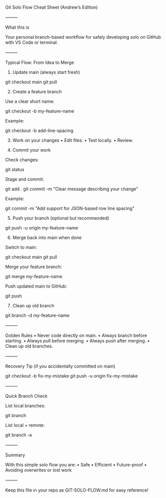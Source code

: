 Git Solo Flow Cheat Sheet (Andrew’s Edition)

⸻

What this is

Your personal branch-based workflow for safely developing solo on GitHub with VS Code or terminal.

⸻

Typical Flow: From Idea to Merge

1. Update main (always start fresh)

git checkout main
git pull

2. Create a feature branch

Use a clear short name:

git checkout -b my-feature-name

Example:

git checkout -b add-line-spacing

3. Work on your changes
	•	Edit files.
	•	Test locally.
	•	Review.

4. Commit your work

Check changes:

git status

Stage and commit:

git add .
git commit -m "Clear message describing your change"

Example:

git commit -m "Add support for JSON-based row line spacing"

5. Push your branch (optional but recommended)

git push -u origin my-feature-name

6. Merge back into main when done

Switch to main:

git checkout main
git pull

Merge your feature branch:

git merge my-feature-name

Push updated main to GitHub:

git push

7. Clean up old branch

git branch -d my-feature-name


⸻

Golden Rules
	•	Never code directly on main.
	•	Always branch before starting.
	•	Always pull before merging.
	•	Always push after merging.
	•	Clean up old branches.

⸻

Recovery Tip (if you accidentally committed on main)

git checkout -b fix-my-mistake
git push -u origin fix-my-mistake


⸻

Quick Branch Check

List local branches:

git branch

List local + remote:

git branch -a


⸻

Summary

With this simple solo flow you are:
	•	Safe
	•	Efficient
	•	Future-proof
	•	Avoiding overwrites or lost work

⸻

Keep this file in your repo as GIT-SOLO-FLOW.md for easy reference!